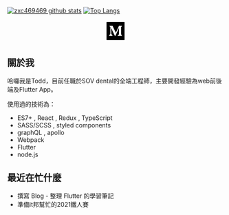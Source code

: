 [![zxc469469 github stats](https://github-readme-stats.vercel.app/api?username=zxc469469&show_icons=true&theme=dracula)](https://github.com/anuraghazra/github-readme-stats)  [![Top Langs](https://github-readme-stats.vercel.app/api/top-langs/?username=zxc469469&hide=java,css,html&langs_count=6&theme=dracula&layout=compact)](https://github.com/anuraghazra/github-readme-stats)

<div style='display:flex; justify-content:center;'>
<a href='https://supr.link/bFdp0'> <img src='./assert/medium.svg' width='50px'/>
 </a>
</div>

## 關於我
 哈囉我是Todd，目前任職於SOV dental的全端工程師，主要開發經驗為web前後端及Flutter App。
 
 使用過的技術為：
- ES7+ , React , Redux , TypeScript
- SASS/SCSS , styled components
- graphQL , apollo
- Webpack
- Flutter
- node.js

## 最近在忙什麼
- 撰寫 Blog - 整理 Flutter 的學習筆記
- 準備it邦幫忙的2021鐵人賽


